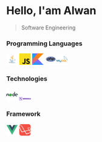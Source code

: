 # Hello, I'am Alwan

>Software Engineering

### Programming Languages
<img src = 'https://github.com/Alwanly/alwanly/blob/master/images/java.svg' height='30'/> <img src = 'https://github.com/Alwanly/alwanly/blob/master/images/javascript.svg' width='30'/> <img src = 'https://github.com/Alwanly/alwanly/blob/master/images/kotlin.svg' width='30'/> <img src = 'https://github.com/Alwanly/alwanly/blob/master/images/php.svg' width='30'/><img src = 'https://github.com/Alwanly/alwanly/blob/master/images/mysql.svg' width='30'/>

### Technologies
<img src = 'https://github.com/Alwanly/alwanly/blob/master/images/nodejs.svg' width='30'/> <img src = 'https://github.com/Alwanly/alwanly/blob/master/images/heroku.svg' width='30'/>

### Framework
<img src = 'https://github.com/Alwanly/alwanly/blob/master/images/vuejs.svg' width='30'/> <img src = 'https://github.com/Alwanly/alwanly/blob/master/images/laravel.svg' width='30'/>
